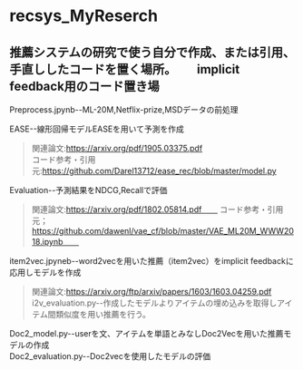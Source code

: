 # recsys_MyReserch　　
推薦システムの研究で使う自分で作成、または引用、手直ししたコードを置く場所。　　
implicit feedback用のコード置き場
---
Preprocess.jpynb--ML-20M,Netflix-prize,MSDデータの前処理

EASE--線形回帰モデルEASEを用いて予測を作成
>関連論文:https://arxiv.org/pdf/1905.03375.pdf  
コード参考・引用元:https://github.com/Darel13712/ease_rec/blob/master/model.py 

Evaluation--予測結果をNDCG,Recallで評価　　
>関連論文:https://arxiv.org/pdf/1802.05814.pdf　　
コード参考・引用元；https://github.com/dawenl/vae_cf/blob/master/VAE_ML20M_WWW2018.ipynb　　

item2vec.jpyneb--word2vecを用いた推薦（item2vec）をimplicit feedbackに応用しモデルを作成　　
>関連論文:https://arxiv.org/ftp/arxiv/papers/1603/1603.04259.pdf  
i2v_evaluation.py--作成したモデルよりアイテムの埋め込みを取得しアイテム間類似度を用い推薦を行う。　　

Doc2_model.py--userを文、アイテムを単語とみなしDoc2Vecを用いた推薦モデルの作成  
Doc2_evaluation.py--Doc2vecを使用したモデルの評価

